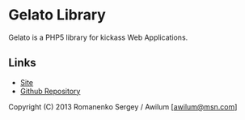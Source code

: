 # Gelato Library

Gelato is a PHP5 library for kickass Web Applications.

## Links
- [Site](http://gelato.monstra.org)
- [Github Repository](https://github.com/MonstrLab/gelato)

Copyright (C) 2013 Romanenko Sergey / Awilum [awilum@msn.com]